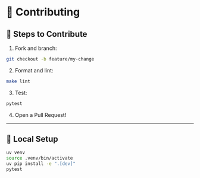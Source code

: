 # 🤝 Contributing

## 👣 Steps to Contribute

1. Fork and branch:

```bash
git checkout -b feature/my-change
````

2. Format and lint:

```bash
make lint
```

3. Test:

```bash
pytest
```

4. Open a Pull Request!

---

## 🧪 Local Setup

```bash
uv venv
source .venv/bin/activate
uv pip install -e ".[dev]"
pytest
```

